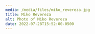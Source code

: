 ```yaml
---
media: /media/files/miko_revereza.jpg
title: Miko Revereza
alt: Photo of Miko Revereza
date: 2022-07-28T15:52:00-0500
---
```

